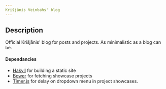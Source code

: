 ```yaml
---
Krišjānis Veinbahs' blog
---
```


## Description

Official Krišjānis' blog for posts and projects.
As minimalistic as a blog can be.

#### Dependancies
* [Hakyll](https://jaspervdj.be/hakyll/) for building a static site
* [Bower](https://bower.io/) for fetching showcase projects
* [Timer.js](https://husa.github.io/timer.js/) for delay on dropdown menu in project showcases.

